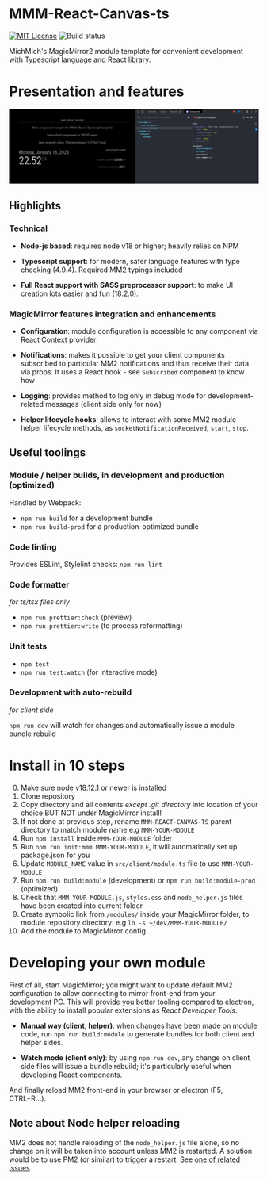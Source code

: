 # MMM-React-Canvas-ts
[ ![MIT License](https://img.shields.io/badge/license-MIT-blue.svg)](http://choosealicense.com/licenses/mit)
![Build status](https://github.com/djey47/MMM-React-Canvas-ts/actions/workflows/ci.yml/badge.svg?branch=master&event=push)

MichMich's MagicMirror2 module template for convenient development with Typescript language and React library.

# Presentation and features

![ReactDevTools-Sample Component](https://github.com/djey47/MMM-React-Canvas-ts/raw/master/doc/ReactDevTools-Sample%20Component.png)

## Highlights

### Technical

- **Node-js based**: requires node v18 or higher; heavily relies on NPM

- **Typescript support**: for modern, safer language features with type checking (4.9.4). Required MM2 typings included

- **Full React support with SASS preprocessor support**: to make UI creation lots easier and fun (18.2.0).

### MagicMirror features integration and enhancements

- **Configuration**: module configuration is accessible to any component via React Context provider

- **Notifications**: makes it possible to get your client components subscribed to particular MM2 notifications and thus receive their data via props. It uses a React hook - see `Subscribed` component to know how

- **Logging**: provides method to log only in debug mode for development-related messages (client side only for now)

- **Helper lifecycle hooks**: allows to interact with some MM2 module helper lifecycle methods, as `socketNotificationReceived`, `start`, `stop`. 

## Useful toolings

### Module / helper builds, in development and production (optimized)
Handled by Webpack:
- `npm run build` for a development bundle
- `npm run build-prod` for a production-optimized bundle

### Code linting
Provides ESLint, Stylelint checks: `npm run lint`

### Code formatter
*for ts/tsx files only*

- `npm run prettier:check` (preview)
- `npm run prettier:write` (to process reformatting)

### Unit tests
- `npm test`
- `npm run test:watch` (for interactive mode)

### Development with auto-rebuild
*for client side*

`npm run dev` will watch for changes and automatically issue a module bundle rebuild

# Install in 10 steps

0. Make sure node v18.12.1 or newer is installed
1. Clone repository
2. Copy directory and all contents *except .git directory* into location of your choice BUT NOT under MagicMirror install!
3. If not done at previous step, rename `MMM-REACT-CANVAS-TS` parent directory to match module name e.g  `MMM-YOUR-MODULE`
4. Run `npm install` inside `MMM-YOUR-MODULE` folder
5. Run `npm run init:mmm MMM-YOUR-MODULE`, it will automatically set up package.json for you
6. Update `MODULE_NAME` value in `src/client/module.ts` file to use `MMM-YOUR-MODULE`
7. Run `npm run build:module` (development) or `npm run build:module-prod` (optimized)
8. Check that `MMM-YOUR-MODULE.js`, `styles.css` and `node_helper.js` files have been created into current folder
9. Create symbolic link from `/modules/` inside your MagicMirror folder, to module repository directory: e.g `ln -s ~/dev/MMM-YOUR-MODULE/`
10. Add the module to MagicMirror config.

# Developing your own module

First of all, start MagicMirror; you might want to update default MM2 configuration to allow connecting to mirror front-end from your development PC. This will provide you better tooling compared to electron, with the ability to install popular extensions as *React Developer Tools*.

- **Manual way (client, helper)**: when changes have been made on module code, run `npm run build:module` to generate bundles for both client and helper sides.

- **Watch mode (client only)**: by using `npm run dev`, any change on client side files will issue a bundle rebuild; it's particularly useful when developing React components.

And finally reload MM2 front-end in your browser or electron (F5, CTRL+R...).

## Note about Node helper reloading
MM2 does not handle reloading of the `node_helper.js` file alone, so no change on it will be taken into account unless MM2 is restarted. A solution would be to use PM2 (or similar) to trigger a restart. See [one of related issues](https://github.com/MichMich/MagicMirror/issues/549).
